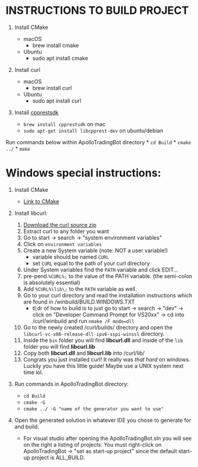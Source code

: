# INSTRUCTIONS TO BUILD PROJECT

1. Install CMake
    * macOS
        * brew install cmake
    * Ubuntu
        * sudo apt install cmake
2. Install curl
    * macOS
        * brew install curl
    * Ubuntu
        * sudo apt install curl
        
3. Install [cpprestsdk](https://github.com/Microsoft/cpprestsdk)
   * `brew install cpprestsdk` on mac
   * `sudo apt-get install libcpprest-dev` on ubuntu/debian
   
Run commands below within ApolloTradingBot directory
    * `cd Build`
    * `cmake ../`
    * `make`
    
# Windows special instructions:

1. Install CMake
   * [Link to CMake](https://cmake.org/download/)
   
2. Install libcurl:
      1. [Download the curl source zip](https://curl.haxx.se/download.html)
      2. Extract curl to any folder you want
      3. Go to start -> search -> "system environment variables"
      4. Click on `environment variables`
      5. Create a new System variable (note: NOT a user variable!)
         * variable should be named `CURL`
         * set `CURL` equal to the path of your curl directory
      6. Under System variables find the `PATH` variable and click EDIT...
      7. pre-pend `%CURL%;` to the value of the PATH variable. (the semi-colon is absolutely essential)
      8. Add `%CURL%\lib\;` to the `PATH` variable as well.
      9. Go to your curl directory and read the installation instructions which are found in /winbuild/BUILD.WINDOWS.TXT
         * tl;dr of how to build is to just go to start -> search -> "dev" -> click on "Developer Command Prompt for VS20xx" -> cd into /curl/winbuild and run `nmake /F mode=dll`
      10. Go to the newly created /curl/builds/ directory and open the `libcurl-vc-x86-release-dll-ipv6-sspi-winssl` directory.
      11. Inside the `bin` folder you will find **libcurl.dll** and inside of the `lib` folder you will find **libcurl.lib** 
      12. Copy both **libcurl.dll** and **libcurl.lib** into /curl/lib/
      13. Congrats you just installed curl! It really was *that hard* on windows. Luckily you have this little guide! Maybe use a UNIX system next time lol.

3. Run commands in ApolloTradingBot directory:
   * `cd Build`
   * `cmake -G`
   * `cmake ../ -G "name of the generator you want to use"`

4. Open the generated solution in whatever IDE you chose to generate for and build.
   * For visual studio after opening the ApolloTradingBot.sln you will see on the right a listing of projects. You must right-click on ApolloTradingBot -> "set as start-up project" since the default start-up project is ALL_BUILD.
